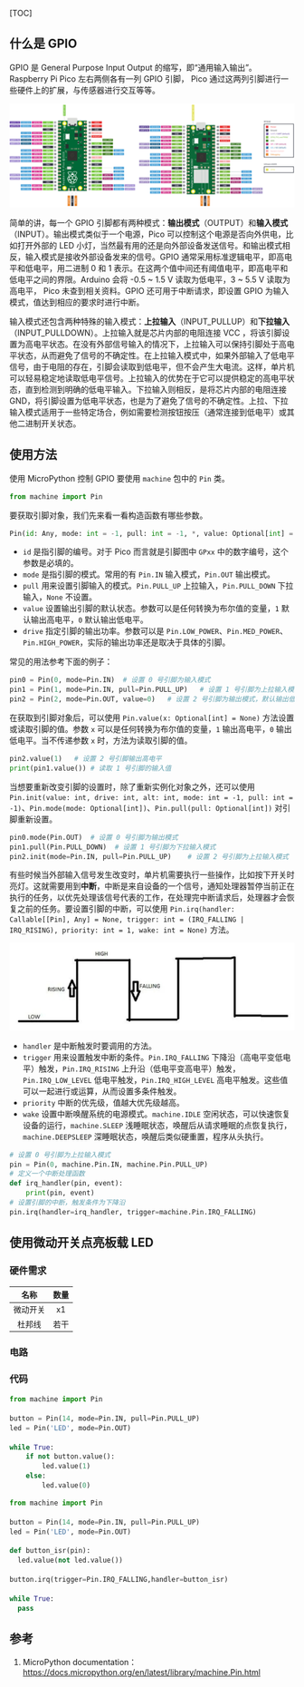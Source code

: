 [TOC]

## 什么是 GPIO

GPIO 是 General Purpose Input Output 的缩写，即“通用输入输出”。 Raspberry Pi Pico 左右两侧各有一列 GPIO 引脚， Pico 通过这两列引脚进行一些硬件上的扩展，与传感器进行交互等等。

![](1.png)

简单的讲，每一个 GPIO 引脚都有两种模式：**输出模式**（OUTPUT）和**输入模式**（INPUT）。输出模式类似于一个电源，Pico 可以控制这个电源是否向外供电，比如打开外部的 LED 小灯，当然最有用的还是向外部设备发送信号。和输出模式相反，输入模式是接收外部设备发来的信号。GPIO 通常采用标准逻辑电平，即高电平和低电平，用二进制 0 和 1 表示。在这两个值中间还有阈值电平，即高电平和低电平之间的界限。Arduino 会将 -0.5 ~ 1.5 V 读取为低电平，3 ~ 5.5 V 读取为高电平， Pico 未查到相关资料。GPIO 还可用于中断请求，即设置 GPIO 为输入模式，值达到相应的要求时进行中断。

输入模式还包含两种特殊的输入模式：**上拉输入**（INPUT_PULLUP）和**下拉输入**（INPUT_PULLDOWN）。上拉输入就是芯片内部的电阻连接 VCC ，将该引脚设置为高电平状态。在没有外部信号输入的情况下，上拉输入可以保持引脚处于高电平状态，从而避免了信号的不确定性。在上拉输入模式中，如果外部输入了低电平信号，由于电阻的存在，引脚会读取到低电平，但不会产生大电流。这样，单片机可以轻易稳定地读取低电平信号。上拉输入的优势在于它可以提供稳定的高电平状态，直到检测到明确的低电平输入。下拉输入则相反，是将芯片内部的电阻连接 GND，将引脚设置为低电平状态，也是为了避免了信号的不确定性。上拉、下拉输入模式适用于一些特定场合，例如需要检测按钮按压（通常连接到低电平）或其他二进制开关状态。

## 使用方法

使用 MicroPython 控制 GPIO 要使用 `machine` 包中的 `Pin` 类。

```py
from machine import Pin
```

要获取引脚对象，我们先来看一看构造函数有哪些参数。

```py
Pin(id: Any, mode: int = -1, pull: int = -1, *, value: Optional[int] = None, drive: Optional[int] = None, alt: Optional[int] = None)
```

* `id` 是指引脚的编号。对于 Pico 而言就是引脚图中 `GPxx` 中的数字编号，这个参数是必填的。
* `mode` 是指引脚的模式。常用的有 `Pin.IN` 输入模式，`Pin.OUT` 输出模式。
* `pull` 用来设置引脚输入的模式。`Pin.PULL_UP` 上拉输入，`Pin.PULL_DOWN` 下拉输入，`None` 不设置。
* `value` 设置输出引脚的默认状态。参数可以是任何转换为​​布尔值的变量，`1` 默认输出高电平，`0` 默认输出低电平。
* `drive` 指定引脚的输出功率。参数可以是 `Pin.LOW_POWER`、`Pin.MED_POWER`、`Pin.HIGH_POWER`，实际的输出功率还是取决于具体的引脚。

常见的用法参考下面的例子：

```py
pin0 = Pin(0, mode=Pin.IN)  # 设置 0 号引脚为输入模式
pin1 = Pin(1, mode=Pin.IN, pull=Pin.PULL_UP)   # 设置 1 号引脚为上拉输入模式
pin2 = Pin(2, mode=Pin.OUT, value=0)   # 设置 2 号引脚为输出模式，默认输出低电平
```

在获取到引脚对象后，可以使用 `Pin.value(x: Optional[int] = None)` 方法设置或读取引脚的值。参数 `x` 可以是任何转换为​​布尔值的变量，`1` 输出高电平，`0` 输出低电平。当不传递参数 `x` 时，方法为读取引脚的值。

```py
pin2.value(1)   # 设置 2 号引脚输出高电平
print(pin1.value()) # 读取 1 号引脚的输入值
```

当想要重新改变引脚的设置时，除了重新实例化对象之外，还可以使用 `Pin.init(value: int, drive: int, alt: int, mode: int = -1, pull: int = -1)`、`Pin.mode(mode: Optional[int])`、`Pin.pull(pull: Optional[int])` 对引脚重新设置。

```py
pin0.mode(Pin.OUT)  # 设置 0 号引脚为输出模式
pin1.pull(Pin.PULL_DOWN)  # 设置 1 号引脚为下拉输入模式
pin2.init(mode=Pin.IN, pull=Pin.PULL_UP)    # 设置 2 号引脚为上拉输入模式
```

有些时候当外部输入信号发生改变时，单片机需要执行一些操作，比如按下开关时亮灯。这就需要用到**中断**，中断是来自设备的一个信号，通知处理器暂停当前正在执行的任务，以优先处理该信号代表的工作，在处理完中断请求后，处理器才会恢复之前的任务。要设置引脚的中断，可以使用 `Pin.irq(handler: Callable[[Pin], Any] = None, trigger: int = (IRQ_FALLING | IRQ_RISING), priority: int = 1, wake: int = None)` 方法。

![](2.png)

* `handler` 是中断触发时要调用的方法。
* `trigger` 用来设置触发中断的条件。`Pin.IRQ_FALLING` 下降沿（高电平变低电平）触发，`Pin.IRQ_RISING` 上升沿（低电平变高电平）触发，`Pin.IRQ_LOW_LEVEL` 低电平触发，`Pin.IRQ_HIGH_LEVEL` 高电平触发。这些值可以一起进行或运算，从而设置多条件触发。
* `priority` 中断的优先级，值越大优先级越高。
* `wake` 设置中断唤醒系统的电源模式。`machine.IDLE` 空闲状态，可以快速恢复设备的运行，`machine.SLEEP` 浅睡眠状态，唤醒后从请求睡眠的点恢复执行，`machine.DEEPSLEEP` 深睡眠状态，唤醒后类似硬重置，程序从头执行。

```py
# 设置 0 号引脚为上拉输入模式
pin = Pin(0, machine.Pin.IN, machine.Pin.PULL_UP)   
# 定义一个中断处理函数
def irq_handler(pin, event):
    print(pin, event)
# 设置引脚的中断，触发条件为下降沿
pin.irq(handler=irq_handler, trigger=machine.Pin.IRQ_FALLING)
```

## 使用微动开关点亮板载 LED

### 硬件需求

| 名称 | 数量 |
| :-: | :-: |
| 微动开关 | x1 |
| 杜邦线 | 若干 |

### 电路


### 代码

```py
from machine import Pin

button = Pin(14, mode=Pin.IN, pull=Pin.PULL_UP)
led = Pin('LED', mode=Pin.OUT)

while True:
    if not button.value():
        led.value(1)
    else:
        led.value(0)
```

```py
from machine import Pin

button = Pin(14, mode=Pin.IN, pull=Pin.PULL_UP)
led = Pin('LED', mode=Pin.OUT)

def button_isr(pin):
  led.value(not led.value())

button.irq(trigger=Pin.IRQ_FALLING,handler=button_isr)

while True:
  pass
```

## 参考

1. MicroPython documentation：<https://docs.micropython.org/en/latest/library/machine.Pin.html>
